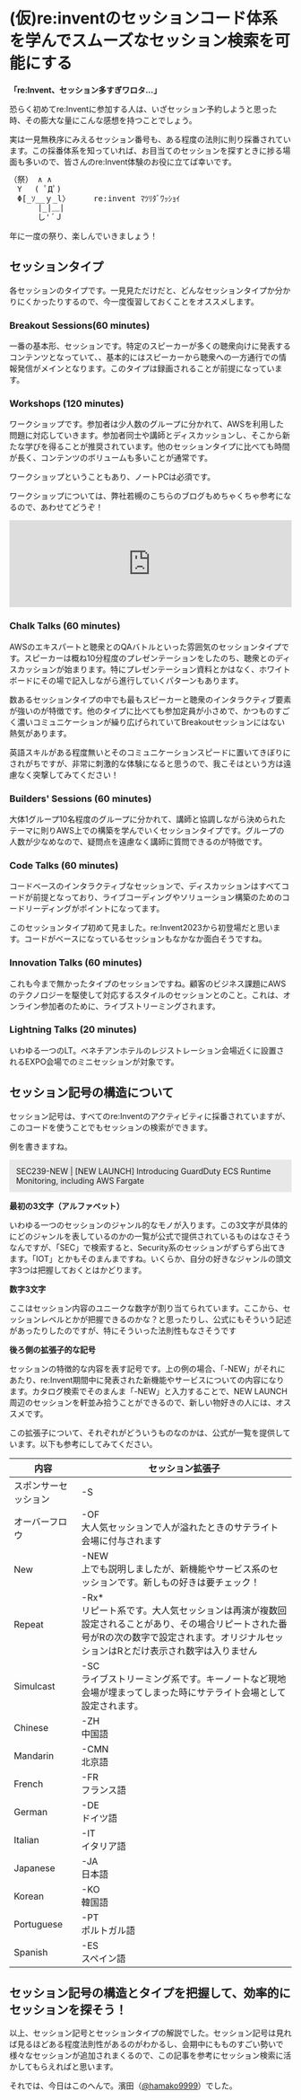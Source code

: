 # (仮)re:inventのセッションコード体系を学んでスムーズなセッション検索を可能にする

<strong>「re:Invent、セッション多すぎワロタ…」</strong>

恐らく初めてre:Inventに参加する人は、いざセッション予約しようと思った時、その膨大な量にこんな感想を持つことでしょう。

実は一見無秩序にみえるセッション番号も、ある程度の法則に則り採番されています。この採番体系を知っていれば、お目当てのセッションを探すときに捗る場面も多いので、皆さんのre:Invent体験のお役に立てば幸いです。

<pre style="line-height:120%;">
（祭） ∧ ∧
　Y　 ( ﾟДﾟ)
　Φ[_ｿ__ｙ_l〉     re:invent ﾏﾂﾘﾀﾞﾜｯｼｮｲ
　　　 |_|＿|
　　　 し'´Ｊ
</pre>

年に一度の祭り、楽しんでいきましょう！

## セッションタイプ

各セッションのタイプです。一見見ただけだと、どんなセッションタイプか分かりにくかったりするので、今一度復習しておくことをオススメします。

### Breakout Sessions(60 minutes)

一番の基本形、セッションです。特定のスピーカーが多くの聴衆向けに発表するコンテンツとなっていて、、基本的にはスピーカーから聴衆への一方通行での情報発信がメインとなります。このタイプは録画されることが前提になっています。

### Workshops (120 minutes)

ワークショップです。参加者は少人数のグループに分かれて、AWSを利用した問題に対応していきます。参加者同士や講師とディスカッションし、そこから新たな学びを得ることが推奨されています。他のセッションタイプに比べても時間が長く、コンテンツのボリュームも多いことが通常です。

ワークショップということもあり、ノートPCは必須です。

ワークショップについては、弊社若槻のこちらのブログもめちゃくちゃ参考になるので、あわせてどうぞ！

<iframe class="hatenablogcard" style="width:100%;height:155px;max-width:680px;" title="AWS re:Invent Workshopセッション参加のすすめ #reinvent | DevelopersIO" src="https://hatenablog-parts.com/embed?url=https://dev.classmethod.jp/articles/recommendations-for-attending-an-aws-reinvent-workshop-session/" width="300" height="150" frameborder="0" scrolling="no"> </iframe>


### Chalk Talks (60 minutes)

AWSのエキスパートと聴衆とのQAバトルといった雰囲気のセッションタイプです。スピーカーは概ね10分程度のプレゼンテーションをしたのち、聴衆とのディスカッションが始まります。特にプレゼンテーション資料とかはなく、ホワイトボードにその場で記入しながら進行していくパターンもあります。

数あるセッションタイプの中でも最もスピーカーと聴衆のインタラクティブ要素が強いのが特徴です。他のタイプに比べても参加定員が小さめで、かつものすごく濃いコミュニケーションが繰り広げられていてBreakoutセッションにはない熱気があります。

英語スキルがある程度無いとそのコミュニケーションスピードに置いてきぼりにされがちですが、非常に刺激的な体験になると思うので、我こそはという方は遠慮なく突撃してみてください！

### Builders' Sessions (60 minutes)

大体1グループ10名程度のグループに分かれて、講師と協調しながら決められたテーマに則りAWS上での構築を学んでいくセッションタイプです。グループの人数が少なめなので、疑問点を遠慮なく講師に質問できるのが特徴です。

### Code Talks (60 minutes)

コードベースのインタラクティブなセッションで、ディスカッションはすべてコードが前提となっており、ライブコーディングやソリューション構築のためのコードリーディングがポイントになってます。

このセッションタイプ初めて見ました。re:Invent2023から初登場だと思います。コードがベースになっているセッションもなかなか面白そうですね。

### Innovation Talks (60 minutes)

これも今まで無かったタイプのセッションですね。顧客のビジネス課題にAWSのテクノロジーを駆使して対応するスタイルのセッションとのこと。これは、オンライン参加者のために、ライブストリーミングされます。

### Lightning Talks (20 minutes)

いわゆる一つのLT。ベネチアンホテルのレジストレーション会場近くに設置されるEXPO会場でのミニセッションが対象です。

## セッション記号の構造について

セッション記号は、すべてのre:Inventのアクティビティに採番されていますが、このコードを使うことでもセッションの検索ができます。

例を書きますね。

<p style="background-color: #e8e8e8;padding: 12px;">
SEC239-NEW | [NEW LAUNCH] Introducing GuardDuty ECS Runtime Monitoring, including AWS Fargate
</p>

<strong>最初の3文字（アルファベット）</strong>

いわゆる一つのセッションのジャンル的なモノが入ります。この3文字が具体的にどのジャンルを表しているのかの一覧が公式で提供されているものはなさそうなんですが、「SEC」で検索すると、Security系のセッションがずらずら出てきます。「IOT」とかもそのまんまですね。いくらか、自分の好きなジャンルの頭文字3つは把握しておくとはかどります。

<strong>数字3文字</strong>

ここはセッション内容のユニークな数字が割り当てられています。ここから、セッションレベルとかが把握できるのかな？と思ったりし、公式にもそういう記述があったりしたのですが、特にそういった法則性もなさそうです

<strong>後ろ側の拡張子的な記号</strong> 

セッションの特徴的な内容を表す記号です。上の例の場合、「-NEW」がそれにあたり、re:Invent期間中に発表された新機能やサービスについての内容になります。カタログ検索でそのまんま「-NEW」と入力することで、NEW LAUNCH周辺のセッションを軒並み拾うことができるので、新しい物好きの人には、オススメです。

この拡張子について、それぞれがどういうものなのかは、公式が一覧を提供しています。以下も参考にしてみてください。

| 内容 | セッション拡張子 |
| --- | --- |
| スポンサーセッション | -S |
| オーバーフロウ | -OF <br />大人気セッションで人が溢れたときのサテライト会場に付与されます　|
| New | -NEW <br />上でも説明しましたが、新機能やサービス系のセッションです。新しもの好きは要チェック！ |
| Repeat | -Rx*<br> リピート系です。大人気セッションは再演が複数回設定されることがあり、その場合リピートされた番号がRの次の数字で設定されます。オリジナルセッションはRとだけ表示され数字は入りません |
| Simulcast | -SC<br>ライブストリーミング系です。キーノートなど現地会場が埋まってしまった時にサテライト会場として設定されます。 |
| Chinese | -ZH<br />中国語 |
| Mandarin | -CMN<br />北京語 |
| French | -FR<br />フランス語 |
| German | -DE<br />ドイツ語 |
| Italian | -IT<br />イタリア語 |
| Japanese | -JA<br />日本語 |
| Korean | -KO<br />韓国語 |
| Portuguese | -PT<br />ポルトガル語 |
| Spanish | -ES<br />スペイン語 |

## セッション記号の構造とタイプを把握して、効率的にセッションを探そう！

以上、セッション記号とセッションタイプの解説でした。セッション記号は見れば見るほどある程度法則性があるのがわかるし、会期中にもものすごい勢いで様々なセッションが追加されまくるので、この記事を参考にセッション検索に活かしてもらえればと思います。

それでは、今日はこのへんで。濱田（<a href="https://twitter.com/hamako9999" target="_blank">@hamako9999</a>）でした。








